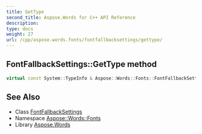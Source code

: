 ```yaml
---
title: GetType
second_title: Aspose.Words for C++ API Reference
description: 
type: docs
weight: 27
url: /cpp/aspose.words.fonts/fontfallbacksettings/gettype/
---
```

## FontFallbackSettings::GetType method




```cpp
virtual const System::TypeInfo & Aspose::Words::Fonts::FontFallbackSettings::GetType() const override
```

## See Also

* Class [FontFallbackSettings](../)
* Namespace [Aspose::Words::Fonts](../../)
* Library [Aspose.Words](../../../)
